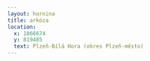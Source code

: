 ```yaml
---
layout: hornina
title: arkóza
location:
  x: 1066674
  y: 819485
  text: Plzeň-Bílá Hora (okres Plzeň-město)
---
```


